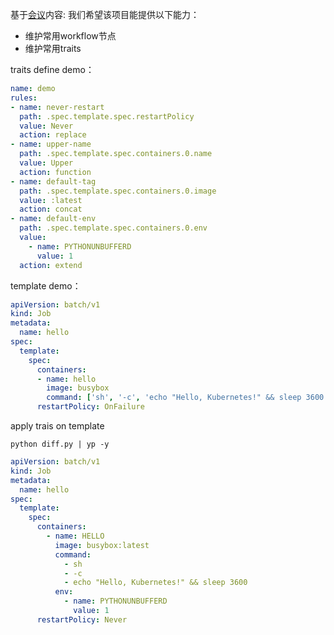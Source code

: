 
基于[会议](https://wiki.lilithgames.com/pages/viewpage.action?pageId=55770637)内容:
我们希望该项目能提供以下能力：
- 维护常用workflow节点
- 维护常用traits

traits define demo：
~~~yaml
name: demo
rules:
- name: never-restart
  path: .spec.template.spec.restartPolicy
  value: Never
  action: replace
- name: upper-name
  path: .spec.template.spec.containers.0.name
  value: Upper
  action: function
- name: default-tag
  path: .spec.template.spec.containers.0.image
  value: :latest
  action: concat
- name: default-env
  path: .spec.template.spec.containers.0.env
  value: 
    - name: PYTHONUNBUFFERD
      value: 1
  action: extend
~~~

template demo：
~~~yaml
apiVersion: batch/v1
kind: Job
metadata:
  name: hello
spec:
  template:
    spec:
      containers:
      - name: hello
        image: busybox
        command: ['sh', '-c', 'echo "Hello, Kubernetes!" && sleep 3600']
      restartPolicy: OnFailure

~~~

apply trais on template
```shell
python diff.py | yp -y
```

~~~yaml
apiVersion: batch/v1
kind: Job
metadata:
  name: hello
spec:
  template:
    spec:
      containers:
        - name: HELLO
          image: busybox:latest
          command:
            - sh
            - -c
            - echo "Hello, Kubernetes!" && sleep 3600
          env:
            - name: PYTHONUNBUFFERD
              value: 1
      restartPolicy: Never
~~~
